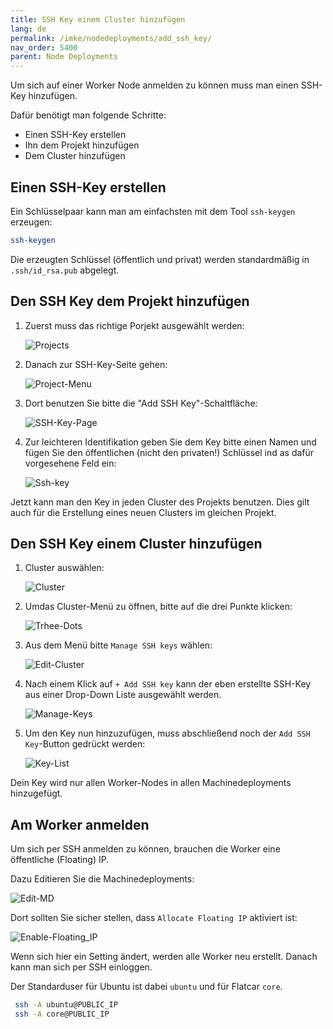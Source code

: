 ```yaml
---
title: SSH Key einem Cluster hinzufügen
lang: de
permalink: /imke/nodedeployments/add_ssh_key/
nav_order: 5400
parent: Node Deployments
---
```


Um sich auf einer Worker Node anmelden zu können muss man einen SSH-Key hinzufügen.

Dafür benötigt man folgende Schritte:

- Einen SSH-Key erstellen
- Ihn dem Projekt hinzufügen
- Dem Cluster hinzufügen

## Einen SSH-Key erstellen

Ein Schlüsselpaar kann man am einfachsten mit dem Tool `ssh-keygen` erzeugen:

```bash
ssh-keygen
```

Die erzeugten Schlüssel (öffentlich und privat) werden standardmäßig in `.ssh/id_rsa.pub` abgelegt.

## Den SSH Key dem Projekt hinzufügen

1. Zuerst muss das richtige Porjekt ausgewählt werden:

    ![Projects](projects.png)

2. Danach zur SSH-Key-Seite gehen:

    ![Project-Menu](project-menu.png)

3. Dort benutzen Sie bitte die "Add SSH Key"-Schaltfläche:

    ![SSH-Key-Page](ssh-key-page.png)

4. Zur leichteren Identifikation geben Sie dem Key bitte einen Namen und fügen Sie den öffentlichen (nicht den privaten!)
   Schlüssel ind as dafür vorgesehene Feld ein:

    ![Ssh-key](ssh-key.png)

Jetzt kann man den Key in jeden Cluster des Projekts benutzen.
Dies gilt auch für die Erstellung eines neuen Clusters im gleichen Projekt.

## Den SSH Key einem Cluster hinzufügen

1. Cluster auswählen:

    ![Cluster](clusters.png)

2. Umdas Cluster-Menü zu öffnen, bitte auf die drei Punkte klicken:

    ![Trhee-Dots](three-dots.png)

3. Aus dem Menü bitte `Manage SSH keys` wählen:

    ![Edit-Cluster](manage-ssh-keys.png)

4. Nach einem Klick auf `+ Add SSH key` kann der eben erstellte SSH-Key aus einer Drop-Down Liste ausgewählt werden.

    ![Manage-Keys](manage-keys.png)

5. Um den Key nun hinzuzufügen, muss abschließend noch der `Add SSH Key`-Button gedrückt werden:

    ![Key-List](key-list.png)

Dein Key wird nur allen Worker-Nodes in allen Machinedeployments hinzugefügt.

## Am Worker anmelden

Um sich per SSH anmelden zu können, brauchen die Worker eine öffentliche (Floating) IP.

Dazu Editieren Sie die Machinedeployments:

![Edit-MD](edit_machine_deployment.png)

Dort sollten Sie sicher stellen, dass `Allocate Floating IP` aktiviert ist:

![Enable-Floating_IP](enable-fip.png)

Wenn sich hier ein Setting ändert, werden alle Worker neu erstellt. Danach kann man sich per SSH einloggen.

Der Standarduser für Ubuntu ist dabei `ubuntu` und für Flatcar `core`.

```bash
 ssh -A ubuntu@PUBLIC_IP
 ssh -A core@PUBLIC_IP
```
